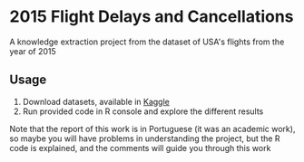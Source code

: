 # 2015 Flight Delays and Cancellations
A knowledge extraction project from the dataset of USA's flights from the year of 2015

## Usage
1. Download datasets, available in [Kaggle](https://www.kaggle.com/usdot/flight-delays)
2. Run provided code in R console and explore the different results

Note that the report of this work is in Portuguese (it was an academic work), so maybe you will have problems in understanding the project, but the R code is explained, and the comments will guide you through this work
